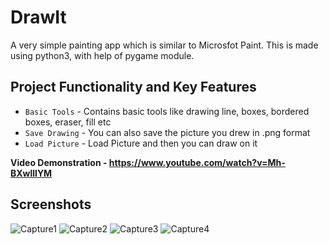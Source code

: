 # DrawIt


A very simple painting app which is similar to Microsfot Paint. This is made using python3, with help of pygame module.


Project Functionality and Key Features
--------------------------------------

  * `Basic Tools` - Contains basic tools like drawing line, boxes, bordered boxes, eraser, fill etc
  * `Save Drawing` - You can also save the picture you drew in .png format
  * `Load Picture` - Load Picture and then you can draw on it


**Video Demonstration - https://www.youtube.com/watch?v=Mh-BXwlllYM**

Screenshots
--------------------------


![Capture1](https://user-images.githubusercontent.com/46398353/141173566-ca2b218a-9c6d-4771-95d8-5fe7537075fe.PNG)
![Capture2](https://user-images.githubusercontent.com/46398353/141173573-6ab9b331-4b1c-4936-948e-38af8f7f8f85.PNG)
![Capture3](https://user-images.githubusercontent.com/46398353/141173574-6f0fd3f6-b2df-42b2-a845-9a0e5533ae13.PNG)
![Capture4](https://user-images.githubusercontent.com/46398353/141173577-4fcc4f08-473c-4d4c-8cd5-8d5b5a27e9eb.PNG)
